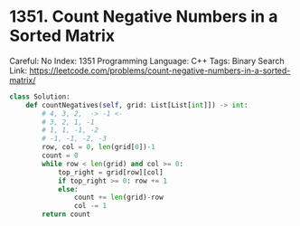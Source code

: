 # 1351. Count Negative Numbers in a Sorted Matrix

Careful: No
Index: 1351
Programming Language: C++
Tags: Binary Search
Link: https://leetcode.com/problems/count-negative-numbers-in-a-sorted-matrix/

```python
class Solution:
    def countNegatives(self, grid: List[List[int]]) -> int:
        # 4, 3, 2,  -> -1 <-
        # 3, 2, 1, -1
        # 1, 1, -1, -2
        # -1, -1, -2, -3
        row, col = 0, len(grid[0])-1
        count = 0
        while row < len(grid) and col >= 0:
            top_right = grid[row][col]
            if top_right >= 0: row += 1
            else: 
                count += len(grid)-row
                col -= 1
        return count
```